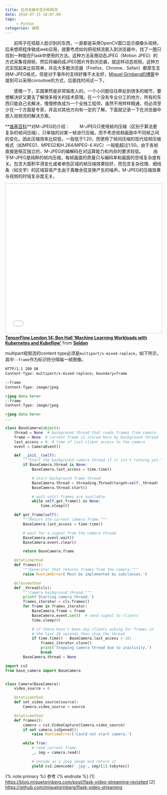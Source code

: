 ```yaml
---
title: 在浏览器中显示视频流
date: 2018-07-15 18:07:09
tags: 
	 - Python
categories: 编程
---
```



　　前阵子在捣鼓人脸识别的东西，一直都是采用OpenCV窗口显示摄像头视频，后来想把程序做成web应用，就要考虑如何把视频流嵌入到浏览器中，找了一圈只找到一种能在Flask中使用的方法。这种方法采用动态JPEG（Motion JPEG）的方式采集视频帧，然后将编码成JPEG图片传到浏览器，就这样动态视频。这种方式实现起来比较简单，并且大多数浏览器（Firefox、Chrome、Safari）都原生支持M-JPEG格式，但是对于事件的支持好像不太友好，[Miguel Grinberg的博客](https://blog.miguelgrinberg.com/post/flask-video-streaming-revisited)中提到可以采用coroutine的方式，后面找时间试一下。
<!-- more -->

　　感慨一下，实践果然是非常锻炼人的，一个小问题往往牵扯到很多的细节，要想解决好又要去了解很多相关的技术原理。在一个没有专业分工的地方，所有的东西只能自己去解决，慢慢修炼成为一个全栈工程师，虽然不用样样精通，但必须至少在一个方面是专家，并且对其他方向有一定的了解。下面就记录一下在浏览器中嵌入视频流的解决方案。


<!-- {% note info %}  -->
**[维基百科](https://zh.wikipedia.org/wiki/Motion_JPEG)**对M-JPEG的介绍：
　　M-JPEG只使用帧内压缩（区别于算法更复杂的帧间压缩），只单独的对某一帧进行压缩，而不考虑视频画面中不同帧之间的变化。因此压缩效率比较低，一般低于1:20，而使用了帧间压缩的现代视频压缩格式（如MPEG1、MPEG2和H.264/MPEG-4 AVC）一般能超过1:50。由于各帧直接是相互独立的，M-JPEG的编解码在对运算能力和内存的要求较低。
　　由于M-JPEG是纯粹的帧内压缩，每帧画面的质量只与编码率和画面的空域复杂度有关。包含大面积平滑变化或者单色区域的帧压缩效果较好，而包含复杂纹理、细线条（如文字）的区域容易产生由于离散余弦变换产生的噪声。M-JPEG的压缩效果与视频的时域复杂度无关。
<!-- {% endnote %} -->


<iframe src="//www.slideshare.net/slideshow/embed_code/key/bAlwYpbWDpmNKM" width="720" height="480" frameborder="0" marginwidth="0" marginheight="0" scrolling="no" style="border:1px solid #CCC; border-width:1px; margin-bottom:5px; max-width: 100%;" allowfullscreen> </iframe> <div style="margin-bottom:5px"> <strong> <a href="//www.slideshare.net/seldon_io/tensorflow-london-14-ben-hall-machine-learning-workloads-with-kubernetes-and-kubeflow" title="TensorFlow London 14: Ben Hall &#x27;Machine Learning Workloads with Kubernetes and Kubeflow&#x27;" target="_blank">TensorFlow London 14: Ben Hall &#x27;Machine Learning Workloads with Kubernetes and Kubeflow&#x27;</a> </strong> from <strong><a href="https://www.slideshare.net/seldon_io" target="_blank">Seldon</a></strong> </div>

multipart视频流的content type必须是`multipart/x-mixed-replace`，如下所示，其中`--frame`作为标识符分隔每一帧图像。
```html
HTTP/1.1 200 OK
Content-Type: multipart/x-mixed-replace; boundary=frame

--frame
Content-Type: image/jpeg

<jpeg data here>
--frame
Content-Type: image/jpeg

<jpeg data here>
...
```


```python
class BaseCamera(object):
    thread = None  # background thread that reads frames from camera
    frame = None  # current frame is stored here by background thread
    last_access = 0  # time of last client access to the camera
    event = CameraEvent()

    def __init__(self):
        """Start the background camera thread if it isn't running yet."""
        if BaseCamera.thread is None:
            BaseCamera.last_access = time.time()

            # start background frame thread
            BaseCamera.thread = threading.Thread(target=self._thread)
            BaseCamera.thread.start()

            # wait until frames are available
            while self.get_frame() is None:
                time.sleep(0)

    def get_frame(self):
        """Return the current camera frame."""
        BaseCamera.last_access = time.time()

        # wait for a signal from the camera thread
        BaseCamera.event.wait()
        BaseCamera.event.clear()

        return BaseCamera.frame

    @staticmethod
    def frames():
        """Generator that returns frames from the camera."""
        raise RuntimeError('Must be implemented by subclasses.')

    @classmethod
    def _thread(cls):
        """Camera background thread."""
        print('Starting camera thread.')
        frames_iterator = cls.frames()
        for frame in frames_iterator:
            BaseCamera.frame = frame
            BaseCamera.event.set()  # send signal to clients
            time.sleep(0)

            # if there hasn't been any clients asking for frames in
            # the last 10 seconds then stop the thread
            if time.time() - BaseCamera.last_access > 10:
                frames_iterator.close()
                print('Stopping camera thread due to inactivity.')
                break
        BaseCamera.thread = None
```



```python
import cv2
from base_camera import BaseCamera


class Camera(BaseCamera):
    video_source = 0

    @staticmethod
    def set_video_source(source):
        Camera.video_source = source

    @staticmethod
    def frames():
        camera = cv2.VideoCapture(Camera.video_source)
        if not camera.isOpened():
            raise RuntimeError('Could not start camera.')

        while True:
            # read current frame
            _, img = camera.read()

            # encode as a jpeg image and return it
            yield cv2.imencode('.jpg', img)[1].tobytes()
```




<!-- ### 参考 -->
{% note primary %} 参考 {% endnote %}
[1] https://blog.miguelgrinberg.com/post/flask-video-streaming-revisited
[2] https://github.com/miguelgrinberg/flask-video-streaming
